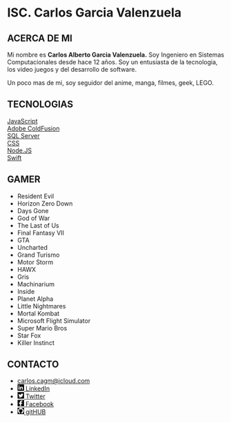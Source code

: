 # ISC. Carlos Garcia Valenzuela

## ACERCA DE MI
Mi nombre es **Carlos Alberto Garcia Valenzuela.**
Soy Ingeniero en Sistemas Computacionales desde hace 12 años.
Soy un entusiasta de la tecnologia, los video juegos y del desarrollo de software.

Un poco mas de mi, soy seguidor del anime, manga, filmes, geek, LEGO. 

## TECNOLOGIAS
[JavaScript](Support/JS.md)<br>
[Adobe ColdFusion](Support/ACF.md)<br>
[SQL Server](Support/SQL.md)<br>
[CSS](Support/CSS.md)<br>
[Node.JS](Support/NJS.md)<br>
[Swift](Support/SW.md)

## GAMER
- Resident Evil
- Horizon Zero Down
- Days Gone
- God of War
- The Last of Us
- Final Fantasy VII
- GTA
- Uncharted
- Grand Turismo
- Motor Storm
- HAWX
- Gris
- Machinarium
- Inside
- Planet Alpha
- Little Nightmares
- Mortal Kombat
- Microsoft Flight Simulator
- Super Mario Bros
- Star Fox
- Killer Instinct


## CONTACTO

- carlos.cagm@icloud.com
- [<img src="./Media/L.png" width="15" height="15"> LinkedIn](https://www.linkedin.com/in/isc-cagv/)
- [<img src="./Media/T.png" width="15" height="15"> Twitter](https://twitter.com/CarlosCagm/)
- [<img src="./Media/F.png" width="15" height="15"> Facebook](https://www.facebook.com/charls.ackerman)
- [<img src="./Media/G.png" width="15" height="15"> gitHUB](https://carlos-agv.github.io/portfolio/)

